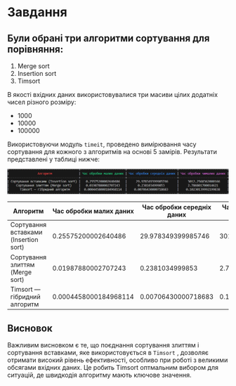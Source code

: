 # Завдання

## Були обрані три алгоритми сортування для порівняння:

1. Merge sort
2. Insertion sort
3. Timsort

В якості вхідних даних використовувалися три масиви цілих додатніх чисел різного розміру:

- 1000
- 10000
- 100000

Використовуючи модуль `timeit`, проведено вимірювання часу сортування для кожного з алгоритмів на основі 5 замірів.
Результати представлені у таблиці нижче:

![Alt text](image-1.png)

| Алгоритм                              | Час обробки малих даних | Час обробки середніх даних | Час обробки чималих даних |
|---------------------------------------|-------------------------|----------------------------|---------------------------|
| Сортування вставками (Insertion sort) | 0.25575200002640486     | 29.978349399985746         | 3012.2568362000166        |
| Сортування злиттям (Merge sort)       | 0.01987880002707243     | 0.2381034999853            | 2.786801700014621         |
| Timsort — гібридний алгоритм          | 0.0004458000184968114   | 0.00706430000718683        | 0.10230139992199838       |

## Висновок

Важливим висновком є те, що поєднання сортування злиттям і сортування вставками, яке використовується в
```Timsort``` , дозволяє отримати високий рівень ефективності, особливо при роботі з великими обсягами вхідних даних. Це
робить Timsort оптмальним вибором для ситуацій, де швидкодія алгоритму мають ключове значення.